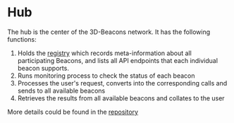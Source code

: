 # Hub

The hub is the center of the 3D-Beacons network. It has the following functions:
  1. Holds the [registry](https://github.com/3D-Beacons/3d-beacons-registry) which records meta-information about all participating Beacons, and lists all API endpoints that each individual beacon supports.
  2. Runs monitoring process to check the status of each beacon
  3. Processes the user's request, converts into the corresponding calls and sends to all available beacons
  4. Retrieves the results from all available beacons and collates to the user

More details could be found in the [repository](https://github.com/3D-Beacons/3d-beacons-hub-api) 
